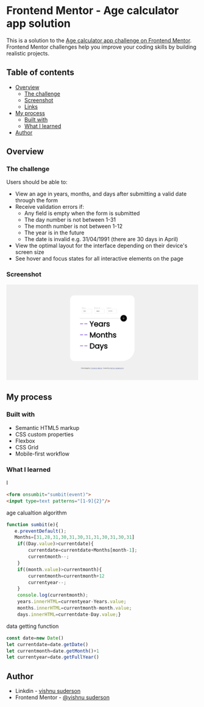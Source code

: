 # Frontend Mentor - Age calculator app solution

This is a solution to the [Age calculator app challenge on Frontend Mentor](https://www.frontendmentor.io/challenges/age-calculator-app-dF9DFFpj-Q). Frontend Mentor challenges help you improve your coding skills by building realistic projects. 

## Table of contents

- [Overview](#overview)
  - [The challenge](#the-challenge)
  - [Screenshot](#screenshot)
  - [Links](#links)
- [My process](#my-process)
  - [Built with](#built-with)
  - [What I learned](#what-i-learned)
- [Author](#author)

## Overview

### The challenge

Users should be able to:

- View an age in years, months, and days after submitting a valid date through the form
- Receive validation errors if:
  - Any field is empty when the form is submitted
  - The day number is not between 1-31
  - The month number is not between 1-12
  - The year is in the future
  - The date is invalid e.g. 31/04/1991 (there are 30 days in April)
- View the optimal layout for the interface depending on their device's screen size
- See hover and focus states for all interactive elements on the page

### Screenshot

![age calculator](./screenshot.jpeg)


## My process

### Built with

- Semantic HTML5 markup
- CSS custom properties
- Flexbox
- CSS Grid
- Mobile-first workflow


### What I learned
 I 

```html
<form onsumbit="sumbit(event)">
<input type=text patterns="[1-9]{2}"/>
```
age calualtion algorithm
```js
function sumbit(e){
   e.preventDefault();
   Months=[31,28,31,30,31,30,31,31,30,31,30,31]
    if((Day.value)>currentdate){
        currentdate=currentdate+Months[month-1];
        currentmonth--;
    }
    if((month.value)>currentmonth){
        currentmonth=currentmonth+12
        currentyear--;
    }
    console.log(currentmonth);
    years.innerHTML=currentyear-Years.value;
    months.innerHTML=currentmonth-month.value;
    days.innerHTML=currentdate-Day.value;}
```
data getting function
```js
const date=new Date()
let currentdate=date.getDate()
let currentmonth=date.getMonth()+1
let currentyear=date.getFullYear()
```

## Author

- Linkdin - [vishnu suderson](https://www.your-site.com)
- Frontend Mentor - [@vishnu suderson](https://www.frontendmentor.io/profile/vishnusuderson)
